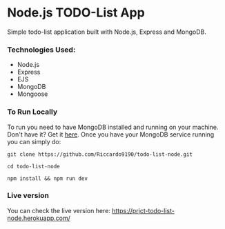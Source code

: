 # Node.js TODO-List App

Simple todo-list application built with Node.js, Express and MongoDB.

### Technologies Used:

- Node.js
- Express
- EJS
- MongoDB
- Mongoose

### To Run Locally

To run you need to have MongoDB installed and running on your machine. Don't have it? Get it [here](https://docs.mongodb.com/manual/installation/).
Once you have your MongoDB service running you can simply do:

```git clone https://github.com/Riccardo9190/todo-list-node.git```

```cd todo-list-node```

```npm install && npm run dev```


### Live version

You can check the live version here: https://prjct-todo-list-node.herokuapp.com/
